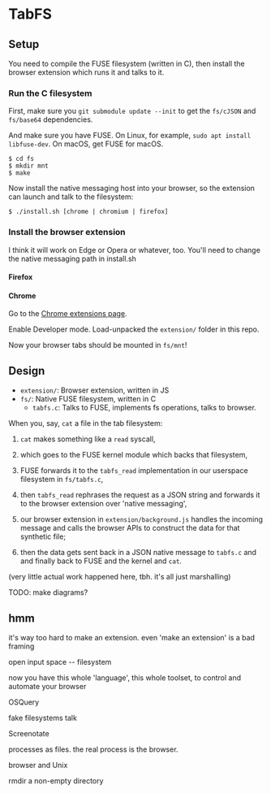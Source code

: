 # TabFS

## Setup

You need to compile the FUSE filesystem (written in C), then install
the browser extension which runs it and talks to it.

### Run the C filesystem

First, make sure you `git submodule update --init` to get the
`fs/cJSON` and `fs/base64` dependencies.

And make sure you have FUSE. On Linux, for example, `sudo apt install
libfuse-dev`. On macOS, get FUSE for macOS.

```
$ cd fs
$ mkdir mnt
$ make
```

Now install the native messaging host into your browser, so the
extension can launch and talk to the filesystem:

```
$ ./install.sh [chrome | chromium | firefox]
```

### Install the browser extension

I think it will work on Edge or Opera or whatever, too. You'll need to
change the native messaging path in install.sh

#### Firefox

#### Chrome

Go to the [Chrome extensions page](chrome://extensions).

Enable Developer mode. Load-unpacked the `extension/` folder in this repo.

Now your browser tabs should be mounted in `fs/mnt`!

## Design

- `extension/`: Browser extension, written in JS
- `fs/`: Native FUSE filesystem, written in C
  - `tabfs.c`: Talks to FUSE, implements fs operations, talks to browser.

When you, say, `cat` a file in the tab filesystem:

1. `cat` makes something like a `read` syscall,

2. which goes to the FUSE kernel module which backs that filesystem,

3. FUSE forwards it to the `tabfs_read` implementation in our
   userspace filesystem in `fs/tabfs.c`,

4. then `tabfs_read` rephrases the request as a JSON string and
   forwards it to the browser extension over 'native messaging',

6. our browser extension in `extension/background.js` handles the
   incoming message and calls the browser APIs to construct the data
   for that synthetic file;

7. then the data gets sent back in a JSON native message to `tabfs.c`
   and and finally back to FUSE and the kernel and `cat`.

(very little actual work happened here, tbh. it's all just
marshalling)

TODO: make diagrams?

## hmm

it's way too hard to make an extension. even 'make an extension' is
a bad framing

open input space -- filesystem

now you have this whole 'language', this whole toolset, to control and
automate your browser

OSQuery

fake filesystems talk

Screenotate

processes as files. the real process is the browser. 

browser and Unix

rmdir a non-empty directory
